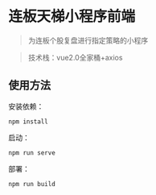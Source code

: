 # 连板天梯小程序前端
>为连板个股复盘进行指定策略的小程序

>技术栈：vue2.0全家桶+axios

## 使用方法

安装依赖：

```
npm install 
```

启动：

```
npm run serve 
```

部署：
```
npm run build 
```
